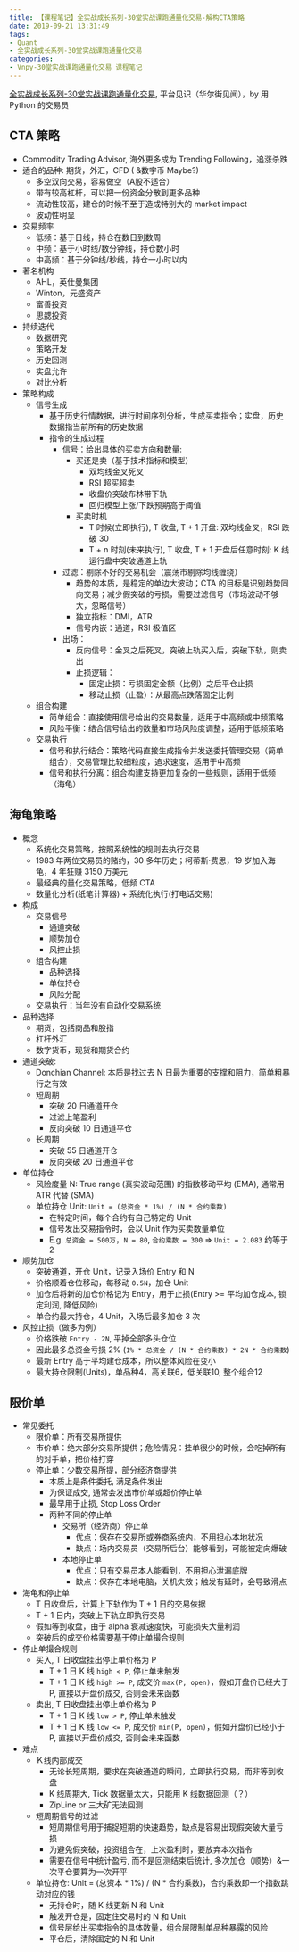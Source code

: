 ```yaml
---
title: 【课程笔记】全实战成长系列-30堂实战课跑通量化交易-解构CTA策略
date: 2019-09-21 13:31:49
tags:
- Quant
- 全实战成长系列-30堂实战课跑通量化交易
categories:
- Vnpy-30堂实战课跑通量化交易 课程笔记
---
```


[全实战成长系列-30堂实战课跑通量化交易](https://jianshiapp.com/courses/64?tab=list), 平台见识（华尔街见闻），by 用 Python 的交易员

<!-- More -->

## CTA 策略

- Commodity Trading Advisor, 海外更多成为 Trending Following，追涨杀跌
- 适合的品种: 期货，外汇，CFD ( &数字币 Maybe?)
  - 多空双向交易，容易做空（A股不适合）
  - 带有较高杠杆，可以把一份资金分散到更多品种
  - 流动性较高，建仓的时候不至于造成特别大的 market impact
  - 波动性明显
- 交易频率
  - 低频：基于日线，持仓在数日到数周
  - 中频：基于小时线/数分钟线，持仓数小时
  - 中高频：基于分钟线/秒线，持仓一小时以内
- 著名机构
  - AHL，英仕曼集团
  - Winton，元盛资产
  - 富善投资
  - 思勰投资
- 持续迭代
  - 数据研究
  - 策略开发
  - 历史回测
  - 实盘允许
  - 对比分析
- 策略构成
  - 信号生成
    - 基于历史行情数据，进行时间序列分析，生成买卖指令；实盘，历史数据指当前所有的历史数据
    - 指令的生成过程
      - 信号：给出具体的买卖方向和数量: 
        - 买还是卖（基于技术指标和模型）
          - 双均线金叉死叉
          - RSI 超买超卖
          - 收盘价突破布林带下轨
          - 回归模型上涨/下跌预期高于阈值
        - 买卖时机
          - T 时候(立即执行), T 收盘, T + 1 开盘: 双均线金叉，RSI 跌破 30
          - T + n 时刻(未来执行), T 收盘, T + 1 开盘后任意时刻: K 线运行盘中突破通道上轨 
      - 过滤：剔除不好的交易机会（震荡市剔除均线缠绕）
        - 趋势的本质，是稳定的单边大波动；CTA 的目标是识别趋势同向交易；减少假突破的亏损，需要过滤信号（市场波动不够大，忽略信号）
        - 独立指标：DMI，ATR
        - 信号内嵌：通道，RSI 极值区
      - 出场：
        - 反向信号：金叉之后死叉，突破上轨买入后，突破下轨，则卖出
        - 止损逻辑：
          - 固定止损：亏损固定金额（比例）之后平仓止损
          - 移动止损（止盈）：从最高点跌落固定比例
  - 组合构建
    - 简单组合：直接使用信号给出的交易数量，适用于中高频或中频策略
    - 风险平衡：结合信号给出的数量和市场风险度调整，适用于低频策略
  - 交易执行
    - 信号和执行结合：策略代码直接生成指令并发送委托管理交易（简单组合），交易管理比较细粒度，追求速度，适用于中高频
    - 信号和执行分离：组合构建支持更加复杂的一些规则，适用于低频（海龟）

## 海龟策略

- 概念
  - 系统化交易策略，按照系统性的规则去执行交易
  - 1983 年两位交易员的赌约，30 多年历史；柯蒂斯·费思，19 岁加入海龟，4 年狂赚 3150 万美元
  - 最经典的量化交易策略，低频 CTA
  - 数量化分析(纸笔计算器) + 系统化执行(打电话交易)
- 构成
  - 交易信号
    - 通道突破
    - 顺势加仓
    - 风控止损
  - 组合构建
    - 品种选择
    - 单位持仓
    - 风险分配
  - 交易执行：当年没有自动化交易系统
- 品种选择
  - 期货，包括商品和股指
  - 杠杆外汇
  - 数字货币，现货和期货合约
- 通道突破: 
  - Donchian Channel: 本质是找过去 N 日最为重要的支撑和阻力，简单粗暴行之有效
  - 短周期
    - 突破 20 日通道开仓
    - 过滤上笔盈利
    - 反向突破 10 日通道平仓
  - 长周期
    - 突破 55 日通道开仓
    - 反向突破 20 日通道平仓
- 单位持仓
  - 风险度量 N: True range (真实波动范围) 的指数移动平均 (EMA), 通常用 ATR 代替 (SMA)
  - 单位持仓 Unit: `Unit = (总资金 * 1%) / (N * 合约乘数)`
    - 在特定时间，每个合约有自己特定的 Unit
    - 信号发出交易指令时，会以 Unit 作为买卖数量单位
    - E.g. `总资金 = 500万`，`N = 80`, `合约乘数 = 300` => `Unit = 2.083` 约等于 2
- 顺势加仓
  - 突破通道，开仓 Unit，记录入场价 Entry 和 N
  - 价格顺着仓位移动，每移动 `0.5N`，加仓 Unit
  - 加仓后将新的加仓价格记为 Entry，用于止损(Entry >= 平均加仓成本, 锁定利润, 降低风险)
  - 单合约最大持仓，4 Unit，入场后最多加仓 3 次
- 风控止损（做多为例）
  - 价格跌破 `Entry - 2N`, 平掉全部多头仓位
  - 因此最多总资金亏损 2% (`1% * 总资金 / (N * 合约乘数) * 2N * 合约乘数`)
  - 最新 Entry 高于平均建仓成本，所以整体风险在变小
  - 最大持仓限制(Units)，单品种4，高关联6，低关联10, 整个组合12

## 限价单

- 常见委托
  - 限价单：所有交易所提供
  - 市价单：绝大部分交易所提供；危险情况：挂单很少的时候，会吃掉所有的对手单，把价格打穿
  - 停止单：少数交易所提，部分经济商提供
    - 本质上是条件委托, 满足条件发出
    - 为保证成交, 通常会发出市价单或超价停止单
    - 最早用于止损, Stop Loss Order
    - 两种不同的停止单
      - 交易所（经济商）停止单
        - 优点：保存在交易所或券商系统内，不用担心本地状况
        - 缺点：场内交易员（交易所后台）能够看到，可能被定向爆破
      - 本地停止单
        - 优点：只有交易员本人能看到，不用担心泄漏底牌
        - 缺点：保存在本地电脑，关机失效；触发有延时，会导致滑点
- 海龟和停止单
  - T 日收盘后，计算上下轨作为 T + 1 日的交易依据
  - T + 1 日内，突破上下轨立即执行交易
  - 假如等到收盘，由于 alpha 衰减速度快，可能损失大量利润
  - 突破后的成交价格需要基于停止单撮合规则
- 停止单撮合规则
  - 买入, T 日收盘挂出停止单价格为 P
    - T + 1 日 K 线 `high < P`, 停止单未触发
    - T + 1 日 K 线 `high >= P`, 成交价 `max(P, open)`，假如开盘价已经大于 P, 直接以开盘价成交, 否则会未来函数
  - 卖出, T 日收盘挂出停止单价格为 P
    - T + 1 日 K 线 `low > P`, 停止单未触发
    - T + 1 日 K 线 `low <= P`, 成交价 `min(P, open)`，假如开盘价已经小于 P, 直接以开盘价成交, 否则会未来函数
- 难点
  - Ｋ线内部成交
    - 无论长短周期，要求在突破通道的瞬间，立即执行交易，而非等到收盘
    - K 线周期大, Tick 数据量太大，只能用 K 线数据回测（？）
    - ZipLine or 三大矿无法回测
  - 短周期信号的过滤
    - 短周期信号用于捕捉短期的快速趋势，缺点是容易出现假突破大量亏损
    - 为避免假突破，投资组合在，上次盈利时，要放弃本次指令
    - 需要在信号中统计盈亏, 而不是回测结束后统计, 多次加仓（顺势）&一次平仓要算为一次开平
  - 单位持仓: Unit = (总资本 * 1%) / (N * 合约乘数)，合约乘数即一个指数跳动对应的钱
    - 无持仓时，随 K 线更新 N 和 Unit
    - 触发开仓是，固定住交易时的 N 和 Unit
    - 信号层给出买卖指令的具体数量，组合层限制单品种暴露的风险
    - 平仓后，清除固定的 N 和 Unit